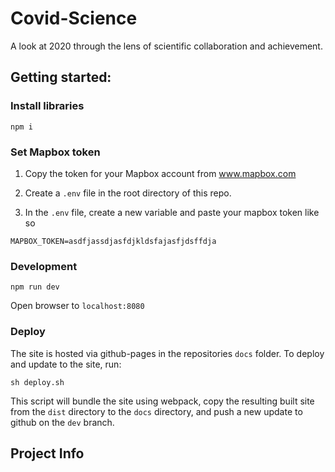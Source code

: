 # Covid-Science

A look at 2020 through the lens of scientific collaboration and achievement.

## Getting started:

### Install libraries

`npm i`

### Set Mapbox token

1. Copy the token for your Mapbox account from www.mapbox.com

2. Create a `.env` file in the root directory of this repo.

3. In the `.env` file, create a new variable and paste your mapbox token like so

```
MAPBOX_TOKEN=asdfjassdjasfdjkldsfajasfjdsffdja
```

### Development

`npm run dev`

Open browser to `localhost:8080`

### Deploy
The site is hosted via github-pages in the repositories `docs` folder. To deploy and update to the site, run:

`sh deploy.sh`

This script will bundle the site using webpack, copy the resulting built site from the `dist` directory to the `docs` directory, and push a new update to github on the `dev` branch. 

## Project Info

